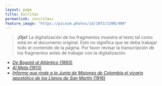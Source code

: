 ```yaml
---
layout: page
title: Escritas
permanlink: /escritas/
feature_image: "https://picsum.photos/id/1073/1300/400"
---
```


> **¡Ojo!** La digitalización de los fragmentos muestra el texto tal como está en el documento original. Esto no significa que se deba trabajar todo el contenido de la página. Por favor revisar la transcripción de los fragmentos antes de trabajar con la digitalización.

*   [_De Bogotá al Atlántico_ (1893)](/escritas/de-bogota-al-atlantico/)
*   [_Al Meta_ (1913)](/escritas/al-meta/)
*   [_Informe que rinde a la Junta de Misiones de Colombia el vicario apostólico de los Llanos de San Martín_ (1916)](/escritas/informe-vicariato/)